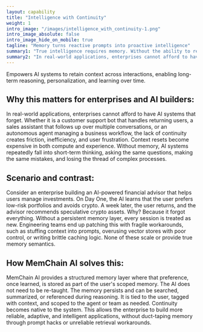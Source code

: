 ```yaml
---
layout: capability
title: "Intelligence with Continuity"
weight: 1
intro_image: "/images/intelligence_with_continuity-1.png"
intro_image_absolute: false
intro_image_hide_on_mobile: true
tagline: "Memory turns reactive prompts into proactive intelligence"
summary1: "True intelligence requires memory. Without the ability to retain and build on past information, AI systems remain shallow and reactive. 'Intelligence with Continuity' refers to the capability of an AI system to remember previous interactions, decisions, tool invocations, and outcomes across time. This continuity enables long-term reasoning, learning, adaptation, and personalization. It is what separates a stateless prompt-response system from an agent that can truly operate in dynamic environments."
summary2: "In real-world applications, enterprises cannot afford to have AI systems that forget. Whether it is a customer support bot that handles returning users, a sales assistant that follows up over multiple conversations, or an autonomous agent managing a business workflow, the lack of continuity creates friction, inefficiency, and user frustration. Context resets become expensive in both compute and experience. Without memory, AI systems repeatedly fall into short-term thinking, asking the same questions, making the same mistakes, and losing the thread of complex processes."
---
```

<span class="lead">Empowers AI systems to retain context across interactions, enabling long-term reasoning, personalization, and learning over time.</span>

## Why this matters for enterprises and AI builders:
<p class="lead">
In real-world applications, enterprises cannot afford to have AI systems that forget. Whether it is a customer support bot that handles returning users, a sales assistant that follows up over multiple conversations, or an autonomous agent managing a business workflow, the lack of continuity creates friction, inefficiency, and user frustration. Context resets become expensive in both compute and experience. Without memory, AI systems repeatedly fall into short-term thinking, asking the same questions, making the same mistakes, and losing the thread of complex processes.
</p>

## Scenario and contrast:
<p class="lead">
Consider an enterprise building an AI-powered financial advisor that helps users manage investments. On Day One, the AI learns that the user prefers low-risk portfolios and avoids crypto. A week later, the user returns, and the advisor recommends speculative crypto assets. Why? Because it forgot everything. Without a persistent memory layer, every session is treated as new. Engineering teams end up patching this with fragile workarounds, such as stuffing context into prompts, overusing vector stores with poor control, or writing brittle caching logic. None of these scale or provide true memory semantics.
</p>

## How MemChain AI solves this:
<p class="lead">
MemChain AI provides a structured memory layer where that preference, once learned, is stored as part of the user's scoped memory. The AI does not need to be re-taught. The memory persists and can be searched, summarized, or referenced during reasoning. It is tied to the user, tagged with context, and scoped to the agent or team as needed. Continuity becomes native to the system. This allows the enterprise to build more reliable, adaptive, and intelligent applications, without duct-taping memory through prompt hacks or unreliable retrieval workarounds.
</p>